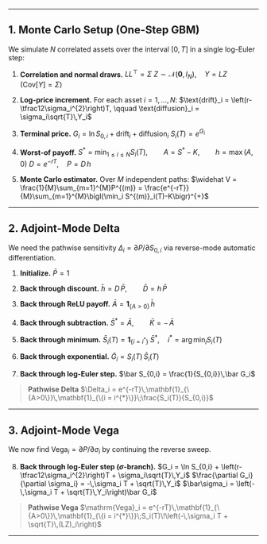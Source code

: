 
---

## 1. Monte Carlo Setup (One-Step GBM)

We simulate $N$ correlated assets over the interval $[0,T]$ in a single log-Euler step:

1. **Correlation and normal draws.**
   $LL^\top = \Sigma$
   $Z \sim \mathcal{N}(\mathbf{0},I_N), \quad Y = LZ \quad (\text{Cov}[Y]=\Sigma)$

2. **Log-price increment.** For each asset $i = 1,\dots,N$:
   $\text{drift}_i = \left(r-\tfrac12\sigma_i^{2}\right)T, \qquad \text{diffusion}_i = \sigma_i\sqrt{T}\,Y_i$

3. **Terminal price.**
   $G_i = \ln S_{0,i} + \text{drift}_i + \text{diffusion}_i$
   $S_i(T) = e^{G_i}$

4. **Worst-of payoff.**
   $S^* = \min_{1\le i\le N} S_i(T), \qquad A = S^* - K, \qquad h = \max(A,0)$
   $D = e^{-rT}, \quad P = D\,h$

6. **Monte Carlo estimator.** Over $M$ independent paths:
   $\widehat V = \frac{1}{M}\sum_{m=1}^{M}P^{(m)} = \frac{e^{-rT}}{M}\sum_{m=1}^{M}\bigl(\min_i S^{(m)}_i(T)-K\bigr)^{+}$

---

## 2. Adjoint-Mode Delta

We need the pathwise sensitivity $\Delta_i = \partial P/\partial S_{0,i}$ via reverse-mode automatic differentiation.

1. **Initialize.**
   $\bar P = 1$

2. **Back through discount.**
   $\bar h = D\,\bar P, \qquad \bar D = h\,\bar P$

3. **Back through ReLU payoff.**
   $\bar A = \mathbf{1}_{\{A>0\}}\,\bar h$

4. **Back through subtraction.**
   $\bar S^* = \bar A, \qquad \bar K = -\,\bar A$

5. **Back through minimum.**
   $\bar S_{i}(T)=\mathbf{1}_{\{i=i^{*}\}}\;\bar S^{*},\quad i^{*}=\arg\min_{i} S_{i}(T)$

6. **Back through exponential.**
   $\bar G_i = S_i(T)\,\bar S_i(T)$

7. **Back through log-Euler step.**
   $\bar S_{0,i} = \frac{1}{S_{0,i}}\,\bar G_i$

> **Pathwise Delta**
> $\Delta_i = e^{-rT}\,\mathbf{1}_{\{A>0\}}\,\mathbf{1}_{\{i = i^{*}\}}\;\frac{S_i(T)}{S_{0,i}}$

---

## 3. Adjoint-Mode Vega

We now find $\mathrm{Vega}_i = \partial P/\partial \sigma_i$ by continuing the reverse sweep.

8. **Back through log-Euler step ($\sigma$-branch).**
   $G_i = \ln S_{0,i} + \left(r-\tfrac12\sigma_i^{2}\right)T + \sigma_i\sqrt{T}\,Y_i$
   $\frac{\partial G_i}{\partial \sigma_i} = -\,\sigma_i T + \sqrt{T}\,Y_i$
   $\bar\sigma_i = \left(-\,\sigma_i T + \sqrt{T}\,Y_i\right)\bar G_i$

> **Pathwise Vega**
> $\mathrm{Vega}_i = e^{-rT}\,\mathbf{1}_{\{A>0\}}\,\mathbf{1}_{\{i = i^{*}\}}\;S_i(T)\!\left(-\,\sigma_i T + \sqrt{T}\,(LZ)_i\right)$

---

